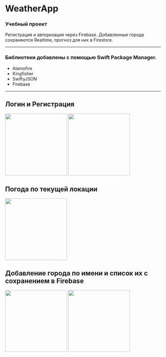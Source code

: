 # WeatherApp
### Учебный проект
Регистрация и авторизация через Firebase. Добавленные города сохраняются Realtime, прогноз для них в Firestore.

---
### Библиотеки добавлены с помощью Swift Package Manager.
- Alamofire
- Kingfisher
- SwiftyJSON
- Firebase

---
## Логин и Регистрация

<img src="https://user-images.githubusercontent.com/85563543/147780510-7eee2584-625d-4347-9539-ef9aa9ee120b.PNG" width="200"> <img src="https://user-images.githubusercontent.com/85563543/147780513-9b0dd123-7f31-40e4-a367-2bd4017e9cfd.PNG" width="200">

## Погода по текущей локации

<img src="https://user-images.githubusercontent.com/85563543/147780556-67e238f1-ff68-4996-b08d-bdc32eddb3ed.PNG" width="200">

## Добавление города по имени и список их с сохранением в Firebase

<img src="https://user-images.githubusercontent.com/85563543/147780638-685f700f-2cd4-49f1-bd00-2695f2a88670.PNG" width="200"> <img src="https://user-images.githubusercontent.com/85563543/147780648-36ec2acd-e542-4a9d-a773-6048ee05f742.PNG" width="200">
